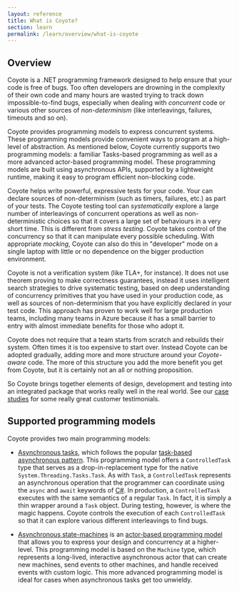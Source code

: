 ```yaml
---
layout: reference
title: What is Coyote?
section: learn
permalink: /learn/overview/what-is-coyote
---
```


## Overview

Coyote is a .NET programming framework designed to help ensure that your code is free of bugs. Too often developers are drowning in the complexity of their own code and many hours are wasted trying to track down impossible-to-find bugs, especially when dealing with _concurrent_ code or various other sources of _non-determinism_ (like interleavings, failures, timeouts and so on).

Coyote provides programming models to express concurrent systems. These programming models provide convenient ways to program at a high-level of abstraction. As mentioned below, Coyote currently supports two programming models: a familiar Tasks-based programming as well as a more advanced actor-based programming model. These programming models are built using asynchronous APIs, supported by a lightweight runtime, making it easy to program efficient non-blocking code.

Coyote helps write powerful, expressive tests for your code. Your can declare sources of non-determinism (such as timers, failures, etc.) as part of your tests. The Coyote testing tool can _systematically_ explore a large number of interleavings of concurrent operations as well as  non-deterministic choices so that it covers a large set of behaviours in a very short time. This is different from _stress testing_. Coyote takes control of the concurrency so that it can manipulate every possible scheduling. With appropriate _mocking_, Coyote can also do this in "developer" mode on a single laptop with little or no dependence on the bigger production environment.

Coyote is not a verification system (like TLA+, for instance). It does not use theorem proving to make correctness guarantees, instead it uses intelligent search strategies to drive systematic testing, based on deep understanding of concurrency primitives that you have used in your production code, as well as sources of non-determinism that you have explicitly declared in your test code. This approach has proven to work well for large production teams, including many teams in Azure because it has a small barrier to entry with almost immediate benefits for those who adopt it.

Coyote does not require that a team starts from scratch and rebuilds their system. Often times it is too expensive to start over. Instead Coyote can be adopted gradually, adding more and more structure around your _Coyote-aware_ code. The more of this structure you add the more benefit you get from Coyote, but it is certainly not an all or nothing proposition.

So Coyote brings together elements of design, development and testing into an integrated package that works really well in the real world. See our [case studies](/Coyote/case-studies/azure-batch-service) for some really great customer testimonials.

## Supported programming models

Coyote provides two main programming models:

- [Asynchronous tasks](/Coyote/learn/programming-models/async/overview), which follows the popular [task-based asynchronous pattern](https://docs.microsoft.com/en-us/dotnet/standard/asynchronous-programming-patterns/task-based-asynchronous-pattern-tap). This programming model offers a `ControlledTask` type  that serves as a drop-in-replacement type for the native `System.Threading.Tasks.Task`. As with `Task`, a `ControlledTask` represents an asynchronous operation that the programmer can coordinate using the `async` and `await` keywords of [C#](https://docs.microsoft.com/en-gb/dotnet/csharp/). In production, a `ControlledTask` executes with the same semantics of a regular `Task`. In fact, it is simply a thin wrapper around a `Task` object. During testing, however, is where the magic happens. Coyote controls the execution of each `ControlledTask` so that it can explore various different interleavings to find bugs.

- [Asynchronous state-machines](/Coyote/learn/overview/machines) is an [actor-based programming model](https://en.wikipedia.org/wiki/Actor_model) that allows you to express your design and concurrency at a higher-level. This programming model is based on the `Machine` type, which represents a long-lived, interactive asynchronous actor that can create new machines, send events to other machines, and handle received events with custom logic. This more advanced programming model is ideal for cases when asynchronous tasks get too unwieldy.
